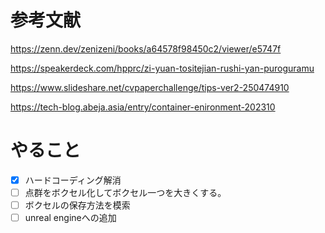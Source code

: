
# 参考文献

https://zenn.dev/zenizeni/books/a64578f98450c2/viewer/e5747f

https://speakerdeck.com/hpprc/zi-yuan-tositejian-rushi-yan-puroguramu

https://www.slideshare.net/cvpaperchallenge/tips-ver2-250474910

https://tech-blog.abeja.asia/entry/container-enironment-202310



# やること
- [x] ハードコーディング解消
- [ ] 点群をボクセル化してボクセル一つを大きくする。
- [ ] ボクセルの保存方法を模索
- [ ] unreal engineへの追加
